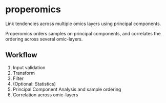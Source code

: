 # properomics
Link tendencies across multiple omics layers using principal components.


Properomics orders samples on principal components, and correlates the ordering across several omic-layers.


## Workflow

1. Input validation
2. Transform
3. Filter
4. (Optional: Statistics)
5. Principal Component Analysis and sample ordering
6. Correlation across omic-layers

